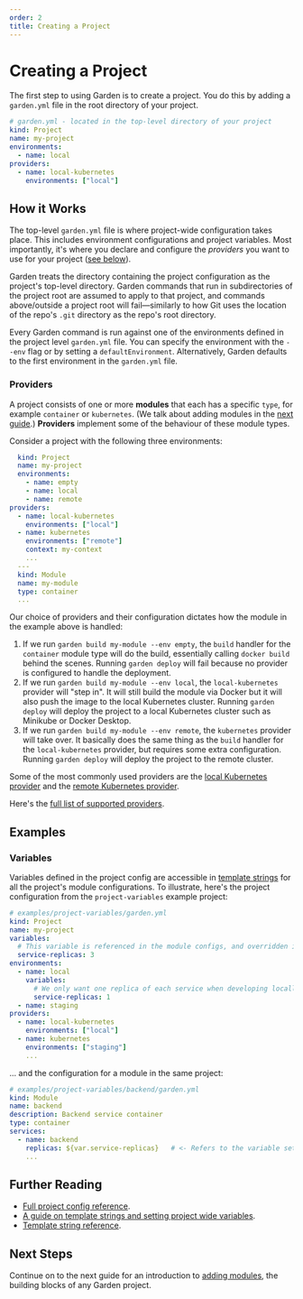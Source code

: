 ```yaml
---
order: 2
title: Creating a Project
---
```


# Creating a Project

The first step to using Garden is to create a project. You do this by adding a `garden.yml` file in the root directory of your project.

```yaml
# garden.yml - located in the top-level directory of your project
kind: Project
name: my-project
environments:
  - name: local
providers:
  - name: local-kubernetes
    environments: ["local"]
```

## How it Works

The top-level `garden.yml` file is where project-wide configuration takes place. This includes environment configurations and project variables. Most importantly, it's where you declare and configure the *providers* you want to use for your project ([see below](#providers)).

Garden treats the directory containing the project configuration as the project's top-level directory. Garden commands that run in subdirectories of the project root are assumed to apply to that project, and commands above/outside a project root will fail—similarly to how Git uses the location of the repo's `.git` directory as the repo's root directory.

Every Garden command is run against one of the environments defined in the project level `garden.yml` file. You can specify the environment with the `--env` flag or by setting a `defaultEnvironment`. Alternatively, Garden defaults to the first environment in the `garden.yml` file.

### Providers

A project consists of one or more **modules** that each has a specific `type`, for example `container` or `kubernetes`. (We talk about adding modules in the [next guide](./adding-modules.md).) **Providers** implement some of the behaviour of these module types.

Consider a project with the following three environments:

```yaml
  kind: Project
  name: my-project
  environments:
    - name: empty
    - name: local
    - name: remote
providers:
  - name: local-kubernetes
    environments: ["local"]
  - name: kubernetes
    environments: ["remote"]
    context: my-context
    ...
  ---
  kind: Module
  name: my-module
  type: container
  ...
```

Our choice of providers and their configuration dictates how the module in the example above is handled:

1. If we run `garden build my-module --env empty`, the `build` handler for the `container` module type will do the build, essentially calling `docker build` behind the scenes. Running `garden deploy` will fail because no provider is configured to handle the deployment.
2. If we run `garden build my-module --env local`, the `local-kubernetes` provider will "step in". It will still build the module via Docker but it will also push the image to the local Kubernetes cluster. Running `garden deploy` will deploy the project to a local Kubernetes cluster such as Minikube or Docker Desktop.
3. If we run `garden build my-module --env remote`, the `kubernetes` provider will take over. It basically does the same thing as the `build` handler for the `local-kubernetes` provider, but requires some extra configuration. Running `garden deploy` will deploy the project to the remote cluster.

Some of the most commonly used providers are the [local Kubernetes provider](../guides/local-kubernetes.md) and the [remote Kubernetes provider](../guides/remote-kubernetes.md).

Here's the [full list of supported providers](../providers/README.md).

## Examples

### Variables

Variables defined in the project config are accessible in [template strings](../reference/template-strings.md) for all the project's module configurations. To illustrate, here's the project configuration from the `project-variables` example project:

```yaml
# examples/project-variables/garden.yml
kind: Project
name: my-project
variables:
  # This variable is referenced in the module configs, and overridden in the local project below
  service-replicas: 3
environments:
  - name: local
    variables:
      # We only want one replica of each service when developing locally
      service-replicas: 1
  - name: staging
providers:
  - name: local-kubernetes
    environments: ["local"]
  - name: kubernetes
    environments: ["staging"]
    ...
```

... and the configuration for a module in the same project:

```yaml
# examples/project-variables/backend/garden.yml
kind: Module
name: backend
description: Backend service container
type: container
services:
  - name: backend
    replicas: ${var.service-replicas}   # <- Refers to the variable set in the project config
    ...
```

## Further Reading

* [Full project config reference](../reference/config.md).
* [A guide on template strings and setting project wide variables](../guides/variables-and-templating.md).
* [Template string reference](../reference/template-strings.md).

## Next Steps

Continue on to the next guide for an introduction to [adding modules](./adding-modules.md), the building blocks of any Garden project.